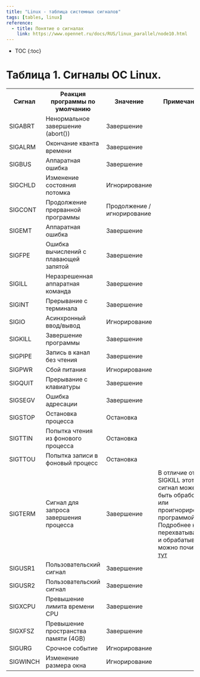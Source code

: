 ```yaml
---
title: "Linux - таблица системных сигналов"
tags: [tables, linux]
reference:
  - title: Понятие о сигналах
    link: https://www.opennet.ru/docs/RUS/linux_parallel/node10.html
---
```


* TOC 
{:toc}

# Таблица 1. Сигналы ОС Linux.

<table>
    <tr>
        <th>Сигнал</th>
        <th>Реакция программы по умолчанию</th>
        <th>Значение</th>
        <th>Примечание</th>
    </tr>
    <tr>
        <td>SIGABRT</td>
        <td>Ненормальное завершение (abort())</td>
        <td>Завершение</td>
        <td></td>
    </tr>
    <tr>
        <td>SIGALRM</td>
        <td>Окончание кванта времени</td>
        <td>Завершение</td>
        <td></td>
    </tr>
    <tr>
        <td>SIGBUS</td>
        <td>Аппаратная ошибка</td>
        <td>Завершение</td>
        <td></td>
    </tr>
    <tr>
        <td>SIGCHLD</td>
        <td>Изменение состояния потомка</td>
        <td>Игнорирование</td>
        <td></td>
    </tr>
    <tr>
        <td>SIGCONT</td>
        <td>Продолжение прерванной программы</td>
        <td>Продолжение / игнорирование</td>
        <td></td>
    </tr>
    <tr>
        <td>SIGEMT</td>
        <td>Аппаратная ошибка</td>
        <td>Завершение</td>
        <td></td>
    </tr>
    <tr>
        <td>SIGFPE</td>
        <td>Ошибка вычислений с плавающей запятой</td>
        <td>Завершение</td>
        <td></td>
    </tr>
    <tr>
        <td>SIGILL</td>
        <td>Неразрешенная аппаратная команда</td>
        <td>Завершение</td>
        <td></td>
    </tr>
    <tr>
        <td>SIGINT</td>
        <td>Прерывание с терминала</td>
        <td>Завершение</td>
        <td></td>
    </tr>
    <tr>
        <td>SIGIO</td>
        <td>Асинхронный ввод/вывод</td>
        <td>Игнорирование</td>
        <td></td>
    </tr>
    <tr>
        <td>SIGKILL</td>
        <td>Завершение программы</td>
        <td>Завершение</td>
        <td></td>
    </tr>
    <tr>
        <td>SIGPIPE</td>
        <td>Запись в канал без чтения</td>
        <td>Завершение</td>
        <td></td>
    </tr>
    <tr>
        <td>SIGPWR</td>
        <td>Сбой питания</td>
        <td>Игнорирование</td>
        <td></td>
    </tr>
        <tr>
        <td>SIGQUIT</td>
        <td>Прерывание с клавиатуры</td>
        <td>Завершение</td>
        <td></td>
    </tr>
    <tr>
        <td>SIGSEGV</td>
        <td>Ошибка адресации</td>
        <td>Завершение</td>
        <td></td>
    </tr>
    <tr>
        <td>SIGSTOP</td>
        <td>Остановка процесса</td>
        <td>Остановка</td>
        <td></td>
    </tr>
    <tr>
        <td>SIGTTIN</td>
        <td>Попытка чтения из фонового процесса</td>
        <td>Остановка</td>
        <td></td>
    </tr>
    <tr>
        <td>SIGTTOU</td>
        <td>Попытка записи в фоновый процесс</td>
        <td>Остановка</td>
        <td></td>
    </tr>
    <tr>
        <td>SIGTERM</td>
        <td>Cигнал для запроса завершения процесса</td>
        <td>Завершение</td>
        <td>В отличие от SIGKILL этот сигнал может быть обработан или проигнорирован программой. Подробнее как перехватывать и обрабатывать можно почитать <a href="/doc/29-04-2018/perl-signals/#SIGTERM">тут</a></td>
    </tr>
    <tr>
        <td>SIGUSR1</td>
        <td>Пользовательский сигнал</td>
        <td>Завершение</td>
        <td></td>
    </tr>
    <tr>
        <td>SIGUSR2</td>
        <td>Пользовательский сигнал</td>
        <td>Завершение</td>
        <td></td>
    </tr>
    <tr>
        <td>SIGXCPU</td>
        <td>Превышение лимита времени CPU</td>
        <td>Завершение</td>
        <td></td>
    </tr>
    <tr>
        <td>SIGXFSZ</td>
        <td>Превышение пространства памяти (4GB)</td>
        <td>Завершение</td>
        <td></td>
    </tr>
    <tr>
        <td>SIGURG</td>
        <td>Срочное событие</td>
        <td>Игнорирование</td>
        <td></td>
    </tr>
    <tr>
        <td>SIGWINCH</td>
        <td>Изменение размера окна</td>
        <td>Игнорирование</td>
        <td></td>
    </tr>
</table>
